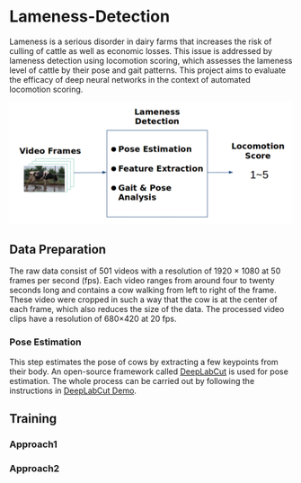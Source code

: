 # Lameness-Detection
Lameness is a serious disorder in dairy farms that increases the risk of culling of cattle as well as economic losses. This issue is addressed by lameness detection using locomotion scoring, which assesses the lameness level of cattle by their pose and gait patterns. This project aims to evaluate the efficacy of deep neural networks in the context of automated locomotion scoring.

<div align="center">
    <img src="img/workflow.png">
</div>

## Data Preparation
The raw data consist of 501 videos with a resolution of 1920 × 1080 at 50 frames per second (fps). Each video ranges from around four to twenty seconds long and contains a cow walking from left to right of the frame. These video were cropped in such a way that the cow is at the center of each frame, which also reduces the size of the data. The processed video clips have a resolution of 680×420 at 20 fps.

### Pose Estimation
This step estimates the pose of cows by extracting a few keypoints from their body. An open-source framework called [DeepLabCut](https://github.com/AlexEMG/DeepLabCut) is used for pose estimation. The whole process can be carried out by following the instructions in [DeepLabCut Demo](https://github.com/AlexEMG/DeepLabCut/blob/master/examples/Demo_yourowndata.ipynb).

## Training

### Approach1

### Approach2
